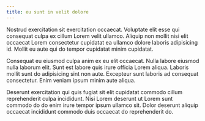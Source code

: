 ```yaml
---
title: eu sunt in velit dolore
---
```


Nostrud exercitation sit exercitation occaecat. Voluptate elit esse qui consequat culpa ex cillum Lorem velit ullamco. Aliquip non mollit nisi elit occaecat Lorem consectetur cupidatat ea ullamco dolore laboris adipisicing id. Mollit eu aute qui do tempor cupidatat minim cupidatat.

Consequat eu eiusmod culpa anim ex eu elit occaecat. Nulla labore eiusmod nulla laborum elit. Sunt est labore quis irure officia Lorem aliqua. Laboris mollit sunt do adipisicing sint non aute. Excepteur sunt laboris ad consequat consectetur. Enim veniam ipsum minim aute aliqua.

Deserunt exercitation qui quis fugiat sit elit cupidatat commodo cillum reprehenderit culpa incididunt. Nisi Lorem deserunt ut Lorem sunt commodo do do enim irure tempor ipsum ullamco sit. Dolor deserunt aliquip occaecat incididunt commodo duis occaecat do reprehenderit do.